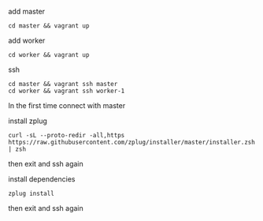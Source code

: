 add master

```
cd master && vagrant up
```

add worker

```
cd worker && vagrant up
```

ssh

```
cd master && vagrant ssh master
cd worker && vagrant ssh worker-1
```

In the first time connect with master

install zplug

```
curl -sL --proto-redir -all,https https://raw.githubusercontent.com/zplug/installer/master/installer.zsh | zsh
```

then exit and ssh again

install dependencies

```
zplug install
```

then exit and ssh again
